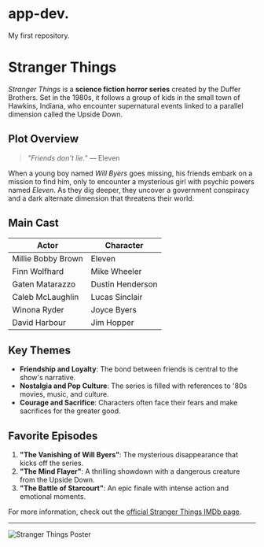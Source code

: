 # app-dev.
My first repository.

# Stranger Things

*Stranger Things* is a **science fiction horror series** created by the Duffer Brothers. Set in the 1980s, it follows a group of kids in the small town of Hawkins, Indiana, who encounter supernatural events linked to a parallel dimension called the Upside Down.

## **Plot Overview**

> *"Friends don't lie."* — Eleven

When a young boy named *Will Byers* goes missing, his friends embark on a mission to find him, only to encounter a mysterious girl with psychic powers named *Eleven*. As they dig deeper, they uncover a government conspiracy and a dark alternate dimension that threatens their world.

## **Main Cast**

| Actor                | Character        |
|----------------------|------------------|
| Millie Bobby Brown   | Eleven           |
| Finn Wolfhard        | Mike Wheeler     |
| Gaten Matarazzo      | Dustin Henderson |
| Caleb McLaughlin     | Lucas Sinclair   |
| Winona Ryder         | Joyce Byers      |
| David Harbour        | Jim Hopper       |

## **Key Themes**

- **Friendship and Loyalty**: The bond between friends is central to the show's narrative.
- **Nostalgia and Pop Culture**: The series is filled with references to '80s movies, music, and culture.
- **Courage and Sacrifice**: Characters often face their fears and make sacrifices for the greater good.

## **Favorite Episodes**

1. **"The Vanishing of Will Byers"**: The mysterious disappearance that kicks off the series.
2. **"The Mind Flayer"**: A thrilling showdown with a dangerous creature from the Upside Down.
3. **"The Battle of Starcourt"**: An epic finale with intense action and emotional moments.



For more information, check out the [official Stranger Things IMDb page](https://www.imdb.com/title/tt4574334/).

---

![Stranger Things Poster](https://m.media-amazon.com/images/M/MV5BZTA4ZDFkMzYtYTI5OS00OTQ3LThmZmItMzQwOWQ3OTc4ZmNlXkEyXkFqcGdeQXVyNjU2OTY5ODk@._V1_SY1000_CR0,0,675,1000_AL_.jpg)
